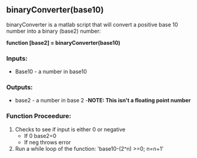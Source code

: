 ## binaryConverter(base10)

binaryConverter is a matlab script that will convert a positive base 10 number into a binary (base2) number:

**function [base2] = binaryConverter(base10)**

### Inputs:
    
-  Base10 - a number in base10

### Outputs:

- base2 - a number in base 2
  -**NOTE: This isn't a floating point number**
### Function Proceedure:

1. Checks to see if input is either 0 or negative
   - If 0 base2=0
   - If neg throws error
2. Run a while loop of the function: 'base10-(2^n) >=0; n=n+1'

